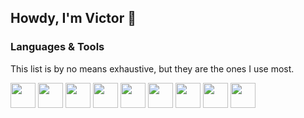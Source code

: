 ## Howdy, I'm Victor 👋

### Languages & Tools

This list is by no means exhaustive, but they are the ones I use most.

<img src="https://cdn.jsdelivr.net/gh/devicons/devicon@latest/icons/javascript/javascript-original.svg" width="40" /> <img src="https://cdn.jsdelivr.net/gh/devicons/devicon@latest/icons/typescript/typescript-original.svg" width="40" /> <img src="https://cdn.jsdelivr.net/gh/devicons/devicon@latest/icons/react/react-original.svg" width="40"/> <img src="https://cdn.jsdelivr.net/gh/devicons/devicon@latest/icons/redux/redux-original.svg" width="40" /> <img src="https://cdn.jsdelivr.net/gh/devicons/devicon@latest/icons/nextjs/nextjs-original.svg" width="40" /> <img src="https://cdn.jsdelivr.net/gh/devicons/devicon@latest/icons/svelte/svelte-original.svg" width="40" /> <img src="https://cdn.jsdelivr.net/gh/devicons/devicon@latest/icons/tailwindcss/tailwindcss-original.svg" width="40" /> <img src="https://cdn.jsdelivr.net/gh/devicons/devicon@latest/icons/python/python-original.svg" width="40" /> <img src="https://cdn.jsdelivr.net/gh/devicons/devicon@latest/icons/docker/docker-plain.svg" width="40" />
